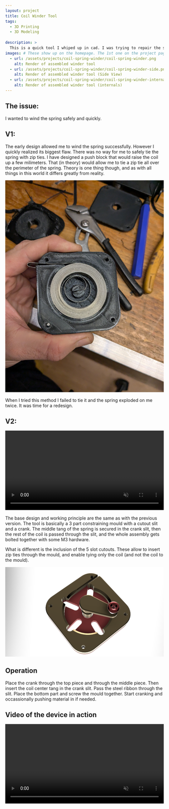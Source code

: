 ```yaml
---
layout: project
title: Coil Winder Tool
tags:
  - 3D Printing
  - 3D Modeling

description: >
  This is a quick tool I whiped up in cad. I was trying to repair the seatbelt winding springs on the Celica when one got unwound. I tried to wind it by hand and was rewarder with cuts on my hands and no srping. I have been trying to wind it manualy for half an hour. With this tool I was able to do it in 5min without feeling I am defusing a timed bomb.
images: # These show up on the homepage. The 1st one on the project page.
  - url: /assets/projects/coil-spring-winder/coil-spring-winder.png
    alt: Render of assembled winder tool
  - url: /assets/projects/coil-spring-winder/coil-spring-winder-side.png
    alt: Render of assembled winder tool (Side View)
  - url: /assets/projects/coil-spring-winder/coil-spring-winder-internals.png
    alt: Render of assembled winder tool (internals)
---
```


## The issue:

I wanted to wind the spring safely and quickly.

## V1:

The early design allowed me to wind the spring successfully. However I quickly realized its biggest flaw. There was no way for me to safely tie the spring with zip ties. I have designed a push block that would raise the coil up a few milimeters. That (in theory) would allow me to tie a zip tie all over the perimeter of the spring. Theory is one thing though, and as with all things in this world it differs greatly from reality.

![Early Version of the tool](/assets/projects/coil-spring-winder/coil-winder-v1.jpg)

When I tried this method I failed to tie it and the spring exploded on me twice. It was time for a redesign.

## V2:

<video width="100%" height="auto" autoplay loop muted playsinline>
  <source src="/assets/projects/coil-spring-winder/coil-winder-animation.mp4">
Your browser does not support video playback.
</video>

The base design and working principle are the same as with the previous version. The tool is basically a 3 part constraining mould with a cutout slit and a crank. The middle tang of the spring is secured in the crank slit, then the rest of the coil is passed through the slit, and the whole assembly gets bolted together with some M3 hardware.

What is different is the inclusion of the 5 slot cutouts. These allow to insert zip ties through the mould, and enable tying only the coil (and not the coil to the mould).

![Winder V2 internals](/assets/projects/coil-spring-winder/coil-spring-winder-internals.png)

## Operation

Place the crank through the top piece and through the middle piece.
Then insert the coil center tang in the crank slit.
Pass the steel ribbon through the slit.
Place the bottom part and screw the mould together.
Start cranking and occassionally pushing material in if needed.

## Video of the device in action

<video width="100%" height="auto" autoplay controls loop muted playsinline>
  <source src="/assets/projects/coil-spring-winder/coil-winder.mp4">
Your browser does not support video playback.
</video>
